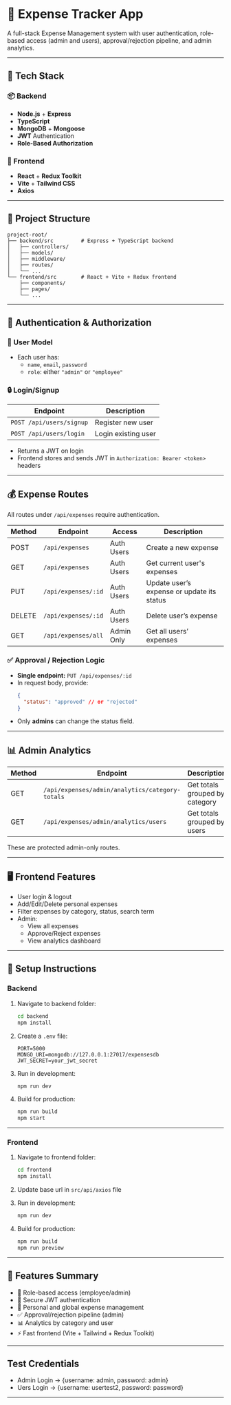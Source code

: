 # 💼 Expense Tracker App

A full-stack Expense Management system with user authentication, role-based access (admin and users), approval/rejection pipeline, and admin analytics.

---

## 🧰 Tech Stack

### 📦 Backend

- **Node.js** + **Express**
- **TypeScript**
- **MongoDB** + **Mongoose**
- **JWT** Authentication
- **Role-Based Authorization**

### 🎨 Frontend

- **React** + **Redux Toolkit**
- **Vite** + **Tailwind CSS**
- **Axios**

---

## 📁 Project Structure

```
project-root/
├── backend/src         # Express + TypeScript backend
│   ├── controllers/
│   ├── models/
│   ├── middleware/
│   ├── routes/
│   └── ...
└── frontend/src        # React + Vite + Redux frontend
    ├── components/
    ├── pages/
    └── ...
```

---

## 🔐 Authentication & Authorization

### 👤 User Model

- Each user has:
  - `name`, `email`, `password`
  - `role`: either `"admin"` or `"employee"`

### 🔒 Login/Signup

| Endpoint                 | Description         |
| ------------------------ | ------------------- |
| `POST /api/users/signup` | Register new user   |
| `POST /api/users/login`  | Login existing user |

- Returns a JWT on login
- Frontend stores and sends JWT in `Authorization: Bearer <token>` headers

---

## 💰 Expense Routes

All routes under `/api/expenses` require authentication.

| Method | Endpoint            | Access     | Description                                |
| ------ | ------------------- | ---------- | ------------------------------------------ |
| POST   | `/api/expenses`     | Auth Users | Create a new expense                       |
| GET    | `/api/expenses`     | Auth Users | Get current user's expenses                |
| PUT    | `/api/expenses/:id` | Auth Users | Update user’s expense or update its status |
| DELETE | `/api/expenses/:id` | Auth Users | Delete user’s expense                      |
| GET    | `/api/expenses/all` | Admin Only | Get all users’ expenses                    |

### ✅ Approval / Rejection Logic

- **Single endpoint:** `PUT /api/expenses/:id`
- In request body, provide:
  ```json
  {
    "status": "approved" // or "rejected"
  }
  ```
- Only **admins** can change the status field.

---

## 📊 Admin Analytics

| Method | Endpoint                                        | Description                    |
| ------ | ----------------------------------------------- | ------------------------------ |
| GET    | `/api/expenses/admin/analytics/category-totals` | Get totals grouped by category |
| GET    | `/api/expenses/admin/analytics/users`           | Get totals grouped by users    |

These are protected admin-only routes.

---

## 🖥️ Frontend Features

- User login & logout
- Add/Edit/Delete personal expenses
- Filter expenses by category, status, search term
- Admin:
  - View all expenses
  - Approve/Reject expenses
  - View analytics dashboard

---

## 🔧 Setup Instructions

### Backend

1. Navigate to backend folder:

   ```bash
   cd backend
   npm install
   ```

2. Create a `.env` file:

   ```env
   PORT=5000
   MONGO_URI=mongodb://127.0.0.1:27017/expensesdb
   JWT_SECRET=your_jwt_secret
   ```

3. Run in development:

   ```bash
   npm run dev
   ```

4. Build for production:
   ```bash
   npm run build
   npm start
   ```

---

### Frontend

1. Navigate to frontend folder:

   ```bash
   cd frontend
   npm install
   ```

2. Update base url in `src/api/axios` file

3. Run in development:

   ```bash
   npm run dev
   ```

4. Build for production:
   ```bash
   npm run build
   npm run preview
   ```

---

## 🚀 Features Summary

- 👥 Role-based access (employee/admin)
- 🔐 Secure JWT authentication
- 🧾 Personal and global expense management
- ✅ Approval/rejection pipeline (admin)
- 📊 Analytics by category and user
- ⚡ Fast frontend (Vite + Tailwind + Redux Toolkit)

---

## Test Credentials

- Admin Login -> {username: admin, password: admin}
- Uers Login -> {username: usertest2, password: password}

---
